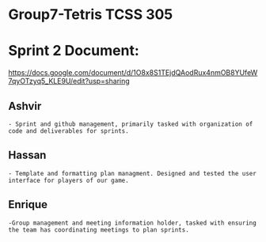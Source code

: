 # Group7-Tetris TCSS 305

# Sprint 2 Document:
https://docs.google.com/document/d/1O8x8S1TEjdQAodRux4nmOB8YUfeW7qyOTzyq5_KLE9U/edit?usp=sharing  
  ## Ashvir
    - Sprint and github management, primarily tasked with organization of code and deliverables for sprints.
##  Hassan
    - Template and formatting plan managment. Designed and tested the user interface for players of our game.
##  Enrique
    -Group management and meeting information holder, tasked with ensuring the team has coordinating meetings to plan sprints.

